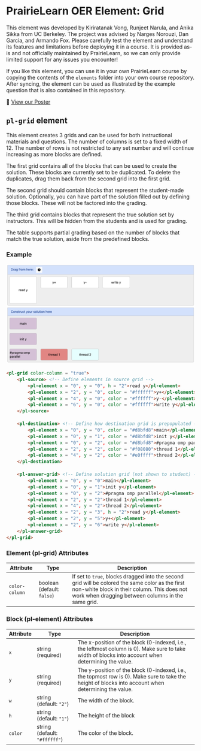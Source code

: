 # PrairieLearn OER Element: Grid

This element was developed by Kiriratanak Vong, Runjeet Narula, and Anika Sikka from UC Berkeley. The project was advised by Narges Norouzi, Dan Garcia, and Armando Fox. Please carefully test the element and understand its features and limitations before deploying it in a course. It is provided as-is and not officially maintained by PrairieLearn, so we can only provide limited support for any issues you encounter!

If you like this element, you can use it in your own PrairieLearn course by copying the contents of the `elements` folder into your own course repository. After syncing, the element can be used as illustrated by the example question that is also contained in this repository.

📌 [View our Poster](https://drive.google.com/file/d/1FD4UtBeP9UojvrOG4pM8g-qexHHTPeLa/view?usp=sharing)

## `pl-grid` element

This element creates 3 grids and can be used for both instructional materials and questions. The number of columns is set to a fixed width of 12. The number of rows is not restricted to any set number and will continue increasing as more blocks are defined. 

The first grid contains all of the blocks that can be used to create the solution. These blocks are currently set to be duplicated. To delete the duplicates, drag them back from the second grid into the first grid.

The second grid should contain blocks that represent the student-made solution. Optionally, you can have part of the solution filled out by defining those blocks. These will not be factored into the grading.

The third grid contains blocks that represent the true solution set by instructors. This will be hidden from the students and is used for grading. 

The table supports partial grading based on the number of blocks that match the true solution, aside from the predefined blocks.

### Example

![Screenshot 2025-05-05 at 2.21.45 PM.png](screenshot0.png)

```html
<pl-grid color-column = "true">
    <pl-source> <!-- Define elements in source grid -->
        <pl-element x = "0", y = "0", h = "2">read y</pl-element>
        <pl-element x = "2", y = "0", color = "#ffffff">y+</pl-element>
        <pl-element x = "4", y = "0", color = "#ffffff">y-</pl-element>
        <pl-element x = "6", y = "0", color = "#ffffff">write y</pl-element>
    </pl-source>

    <pl-destination> <!-- Define how destination grid is prepopulated -->
        <pl-element x = "0", y = "0", color = "#d8bfd8">main</pl-element>
        <pl-element x = "0", y = "1", color = "#d8bfd8">init y</pl-element>
        <pl-element x = "0", y = "2", color = "#d8bfd8">#pragma omp parallel</pl-element>
        <pl-element x = "2", y = "2", color = "#f08080">thread 1</pl-element>
        <pl-element x = "4", y = "2", color = "#e0ffff">thread 2</pl-element>
    </pl-destination>
    
    <pl-answer-grid> <!-- Define solution grid (not shown to student) -->
        <pl-element x = "0", y = "0">main</pl-element>
        <pl-element x = "0", y = "1">init y</pl-element>
        <pl-element x = "0", y = "2">#pragma omp parallel</pl-element>
        <pl-element x = "2", y = "2">thread 1</pl-element>
        <pl-element x = "4", y = "2">thread 2</pl-element>
        <pl-element x = "2", y = "3", h = "2">read y</pl-element>
        <pl-element x = "2", y = "5">y+</pl-element>
        <pl-element x = "2", y = "6">write y</pl-element>
    </pl-answer-grid>
</pl-grid>
```

### Element (pl-grid) Attributes

| Attribute | Type | Description |
| --- | --- | --- |
| `color-column` | boolean (default: `false`) | If set to `true`, blocks dragged into the second grid will be colored the same color as the first non-white block in their column. This does not work when dragging between columns in the same grid.  |

### Block (pl-element) Attributes

| Attribute | Type | Description |
| --- | --- | --- |
| `x` | string (required) | The x-position of the block (0-indexed, i.e., the leftmost column is 0). Make sure to take width of blocks into account when determining the value. |
| `y` | string (required) | The y-position of the block (0-indexed, i.e., the topmost row is 0). Make sure to take the height of blocks into account when determining the value. |
| `w` | string (default: `"2"`) | The width of the block. |
| `h` | string (default: `"1"`) | The height of the block |
| `color` | string (default: `"#ffffff"`) | The color of the block. |